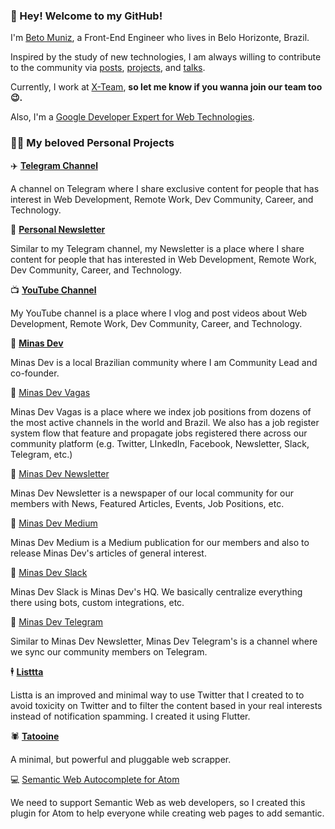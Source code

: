 ### 👋 Hey! Welcome to my GitHub! 

I'm [Beto Muniz](https://betomuniz.com), a Front-End Engineer who lives in Belo Horizonte, Brazil.

Inspired by the study of new technologies, I am always willing to contribute to the community via [posts](https://betomuniz.com/blog), [projects](https://betomuniz.com/projects), and [talks](https://betomuniz.com/talks).

Currently, I work at [X-Team](https://x-team.com/), **so let me know if you wanna join our team too 😉.** 

Also, I'm a [Google Developer Expert for Web Technologies](https://developers.google.com/community/experts/directory/profile/profile-beto_muniz).

### 👨‍💻 My beloved Personal Projects

✈️ **[Telegram Channel](https://t.me/obetomuniz_drops)**

A channel on Telegram where I share exclusive content for people that has interest in Web Development, Remote Work, Dev Community, Career, and Technology.

📰 **[Personal Newsletter](https://betomuniz.us10.list-manage.com/subscribe/post?u=272246eec42af04685103c358&id=ab6499fbe1)**

Similar to my Telegram channel, my Newsletter is a place where I share content for people that has interested in Web Development, Remote Work, Dev Community, Career, and Technology.

📺 **[YouTube Channel](https://www.youtube.com/c/betomuniz)**

My YouTube channel is a place where I vlog and post videos about Web Development, Remote Work, Dev Community, Career, and Technology.

🔺 **[Minas Dev](https://minadev.org)**

Minas Dev is a local Brazilian community where I am Community Lead and co-founder.

🔺 [Minas Dev Vagas](https://minadev.org/vagas)

Minas Dev Vagas is a place where we index job positions from dozens of the most active channels in the world and Brazil. We also has a job register system flow that feature and propagate jobs registered there across our community platform (e.g. Twitter, LInkedIn, Facebook, Newsletter, Slack, Telegram, etc.)

🔺 [Minas Dev Newsletter](https://minadev.org)

Minas Dev Newsletter is a newspaper of our local community for our members with News, Featured Articles, Events, Job Positions, etc.

🔺 [Minas Dev Medium](https://medium.org/minasdev)

Minas Dev Medium is a Medium publication for our members and also to release Minas Dev's articles of general interest.

🔺 [Minas Dev Slack](https://minadev.org/slack)

Minas Dev Slack is Minas Dev's HQ. We basically centralize everything there using bots, custom integrations, etc. 

🔺 [Minas Dev Telegram](https://t.me/minasdev)

Similar to Minas Dev Newsletter, Minas Dev Telegram's is a channel where we sync our community members on Telegram.

🕴 **[Listtta](https://listtta.com)**

Listta is an improved and minimal way to use Twitter that I created to to avoid toxicity on Twitter and to filter the content based in your real interests instead of notification spamming. I created it using Flutter.

🕷 **[Tatooine](https://github.com/obetomuniz/tatooine)**

A minimal, but powerful and pluggable web scrapper.

💻 [Semantic Web Autocomplete for Atom](https://github.com/obetomuniz/autocomplete-semantic-web)

We need to support Semantic Web as web developers, so I created this plugin for Atom to help everyone while creating web pages to add semantic.
